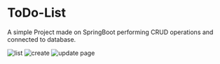 # ToDo-List
A simple Project made on SpringBoot performing CRUD operations and connected to database.



![list](https://github.com/Kartikkumar1313/ToDo-List/assets/71436860/dee10f9f-a606-421c-8182-1f97e7d6f9df)
![create](https://github.com/Kartikkumar1313/ToDo-List/assets/71436860/cd350c6c-baed-4b34-a1a2-c3452ed47ede)
![update page](https://github.com/Kartikkumar1313/ToDo-List/assets/71436860/1786748f-fb71-469c-b817-94b491b883b1)
